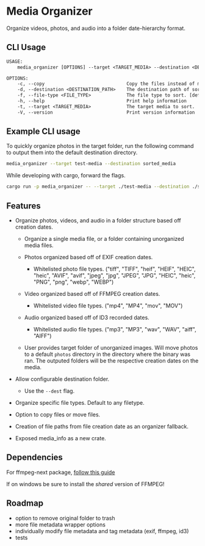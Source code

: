 # Media Organizer

Organize videos, photos, and audio into a folder date-hierarchy format.

## CLI Usage

```txt
USAGE:
    media_organizer [OPTIONS] --target <TARGET_MEDIA> --destination <DESTINATION_PATH>

OPTIONS:
    -c, --copy                              Copy the files instead of moving them.
    -d, --destination <DESTINATION_PATH>    The destination path of sorted media.
    -f, --file-type <FILE_TYPE>             The file type to sort. [default: *]
    -h, --help                              Print help information
    -t, --target <TARGET_MEDIA>             The target media to sort.
    -V, --version                           Print version information
```

## Example CLI usage

To quickly organize photos in the target folder, run the following command to output them into the default destination directory.

```bash
media_organizer --target test-media --destination sorted_media
```

While developing with cargo, forward the flags.

```bash
cargo run -p media_organizer -- --target ./test-media --destination ./sorted_media
```

## Features

- Organize photos, videos, and audio in a folder structure based off creation dates.

  - Organize a single media file, or a folder containing unorganized media files.

  - Photos organized based off of EXIF creation dates.

    - Whitelisted photo file types. ("tiff", "TIFF", "heif", "HEIF", "HEIC", "heic", "AVIF", "avif", "jpeg", "jpg", "JPEG",
        "JPG", "HEIC", "heic", "PNG", "png", "webp", "WEBP")

  - Video organized based off of FFMPEG creation dates.

    - Whitelisted video file types. ("mp4", "MP4", "mov", "MOV")

  - Audio organized based off of ID3 recorded dates.

    - Whitelisted audio file types. ("mp3", "MP3", "wav", "WAV", "aiff", "AIFF")

  - User provides target folder of unorganized images. Will move photos to a default `photos` directory in the directory where the binary was ran. The outputed folders will be the respective creation dates on the media.

- Allow configurable destination folder.

  - Use the `--dest` flag.

- Organize specific file types. Default to any filetype.

- Option to copy files or move files.

- Creation of file paths from file creation date as an organizer fallback.

- Exposed media_info as a new crate.

## Dependencies

For ffmpeg-next package, [follow this guide](https://github.com/zmwangx/rust-ffmpeg/wiki/Notes-on-building)

If on windows be sure to install the _shared_ version of FFMPEG!

## Roadmap

- option to remove original folder to trash
- more file metadata wrapper options
- individually modify file metadata and tag metadata (exif, ffmpeg, id3)
- tests
